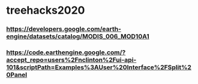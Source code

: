# treehacks2020
### https://developers.google.com/earth-engine/datasets/catalog/MODIS_006_MOD10A1
### https://code.earthengine.google.com/?accept_repo=users%2Fnclinton%2Fui-api-101&scriptPath=Examples%3AUser%20Interface%2FSplit%20Panel